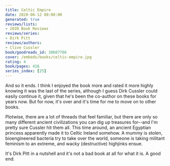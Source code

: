 ```yaml
---
title: Celtic Empire
date: 2020-06-12 00:00:00
generated: true
reviews/lists:
- 2020 Book Reviews
reviews/series:
- Dirk Pitt
reviews/authors:
- Clive Cussler
book/goodreads_id: 38607766
cover: /embeds/books/celtic-empire.jpg
rating: 4
book/pages: 416
series_index: [25]
---
```

And so it ends. I think I enjoyed the book more and rated it more highly knowing it was the last of the series, although I guess Dirk Cussler could easily continue it, given that he's been the co-author on these books for years now. But for now, it's over and it's time for me to move on to other books.  

Plotwise, there are a lot of threads that feel familiar, but there are only so many different ancient civilizations you can dig up treasures for--and I'm pretty sure Cussler hit them all. This time around, an ancient Egyptian princess apparently made it to Celtic Ireland somehow. A mummy is stolen, bioengineered bacteria try to take over the world, someone is taking militant feminism to an extreme, and wacky (destructive) highjinks ensue.  

<!--more-->

It's Dirk Pitt in a nutshell and it's not a bad book at all for what it is. A good end.